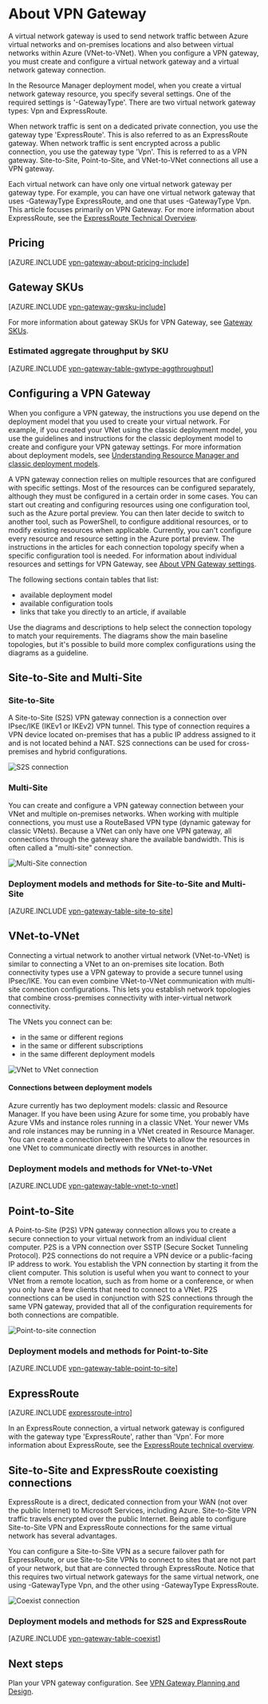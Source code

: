 <properties
    pageTitle="About VPN Gateway| Azure"
    description="Learn about VPN Gateway connections for Azure Virtual Networks."
    services="vpn-gateway"
    documentationcenter="na"
    author="cherylmc"
    manager="carmonm"
    editor=""
    tags="azure-resource-manager,azure-service-management" />
<tags
    ms.assetid="2358dd5a-cd76-42c3-baf3-2f35aadc64c8"
    ms.service="vpn-gateway"
    ms.devlang="na"
    ms.topic="get-started-article"
    ms.tgt_pltfrm="na"
    ms.workload="infrastructure-services"
    ms.date="10/18/2016"
    wacn.date=""
    ms.author="cherylmc" />

# About VPN Gateway
A virtual network gateway is used to send network traffic between Azure virtual networks and on-premises locations and also between virtual networks within Azure (VNet-to-VNet). When you configure a VPN gateway, you must create and configure a virtual network gateway and a virtual network gateway connection.

In the Resource Manager deployment model, when you create a virtual network gateway resource, you specify several settings. One of the required settings is '-GatewayType'. There are two virtual network gateway types: Vpn and ExpressRoute. 

When network traffic is sent on a dedicated private connection, you use the gateway type 'ExpressRoute'. This is also referred to as an ExpressRoute gateway. When network traffic is sent encrypted across a public connection, you use the gateway type 'Vpn'. This is referred to as a VPN gateway. Site-to-Site, Point-to-Site, and VNet-to-VNet connections all use a VPN gateway.

Each virtual network can have only one virtual network gateway per gateway type. For example, you can have one virtual network gateway that uses -GatewayType ExpressRoute, and one that uses -GatewayType Vpn. This article focuses primarily on VPN Gateway. For more information about ExpressRoute, see the [ExpressRoute Technical Overview](/documentation/articles/expressroute-introduction/).

## Pricing
[AZURE.INCLUDE [vpn-gateway-about-pricing-include](../../includes/vpn-gateway-about-pricing-include.md)]

## <a name="vpntype"></a> Gateway SKUs
[AZURE.INCLUDE [vpn-gateway-gwsku-include](../../includes/vpn-gateway-gwsku-include.md)]

For more information about gateway SKUs for VPN Gateway, see [Gateway SKUs](/documentation/articles/vpn-gateway-about-vpn-gateway-settings/#gwsku).

### Estimated aggregate throughput by SKU
[AZURE.INCLUDE [vpn-gateway-table-gwtype-aggthroughput](../../includes/vpn-gateway-table-gwtype-aggtput-include.md)]

## Configuring a VPN Gateway
When you configure a VPN gateway, the instructions you use depend on the deployment model that you used to create your virtual network. For example, if you created your VNet using the classic deployment model, you use the guidelines and instructions for the classic deployment model to create and configure your VPN gateway settings. For more information about deployment models, see [Understanding Resource Manager and classic deployment models](/documentation/articles/resource-manager-deployment-model/).

A VPN gateway connection relies on multiple resources that are configured with specific settings. Most of the resources can be configured separately, although they must be configured in a certain order in some cases. You can start out creating and configuring resources using one configuration tool, such as the Azure portal preview. You can then later decide to switch to another tool, such as PowerShell, to configure additional resources, or to modify existing resources when applicable. Currently, you can't configure every resource and resource setting in the Azure portal preview. The instructions in the articles for each connection topology specify when a specific configuration tool is needed. For information about individual resources and settings for VPN Gateway, see [About VPN Gateway settings](/documentation/articles/vpn-gateway-about-vpn-gateway-settings/).

The following sections contain tables that list:

* available deployment model
* available configuration tools
* links that take you directly to an article, if available

Use the diagrams and descriptions to help select the connection topology to match your requirements. The diagrams show the main baseline topologies, but it's possible to build more complex configurations using the diagrams as a guideline.

## Site-to-Site and Multi-Site
### Site-to-Site
A Site-to-Site (S2S) VPN gateway connection is a connection over IPsec/IKE (IKEv1 or IKEv2) VPN tunnel. This type of connection requires a VPN device located on-premises that has a public IP address assigned to it and is not located behind a NAT. S2S connections can be used for cross-premises and hybrid configurations.   

![S2S connection](./media/vpn-gateway-about-vpngateways/demos2s.png "site-to-site")

### Multi-Site
You can create and configure a VPN gateway connection between your VNet and multiple on-premises networks. When working with multiple connections, you must use a RouteBased VPN type (dynamic gateway for classic VNets). Because a VNet can only have one VPN gateway, all connections through the gateway share the available bandwidth. This is often called a "multi-site" connection.

![Multi-Site connection](./media/vpn-gateway-about-vpngateways/demomulti.png "multi-site")

### Deployment models and methods for Site-to-Site and Multi-Site
[AZURE.INCLUDE [vpn-gateway-table-site-to-site](../../includes/vpn-gateway-table-site-to-site-include.md)]

## VNet-to-VNet
Connecting a virtual network to another virtual network (VNet-to-VNet) is similar to connecting a VNet to an on-premises site location. Both connectivity types use a VPN gateway to provide a secure tunnel using IPsec/IKE. You can even combine VNet-to-VNet communication with multi-site connection configurations. This lets you establish network topologies that combine cross-premises connectivity with inter-virtual network connectivity.

The VNets you connect can be:

* in the same or different regions
* in the same or different subscriptions 
* in the same different deployment models

![VNet to VNet connection](./media/vpn-gateway-about-vpngateways/demov2v.png "vnet-to-vnet")

#### Connections between deployment models
Azure currently has two deployment models: classic and Resource Manager. If you have been using Azure for some time, you probably have Azure VMs and instance roles running in a classic VNet. Your newer VMs and role instances may be running in a VNet created in Resource Manager. You can create a connection between the VNets to allow the resources in one VNet to communicate directly with resources in another.

### Deployment models and methods for VNet-to-VNet
[AZURE.INCLUDE [vpn-gateway-table-vnet-to-vnet](../../includes/vpn-gateway-table-vnet-to-vnet-include.md)]

## <a name="point-to-site"></a> Point-to-Site
A Point-to-Site (P2S) VPN gateway connection allows you to create a secure connection to your virtual network from an individual client computer. P2S is a VPN connection over SSTP (Secure Socket Tunneling Protocol). P2S connections do not require a VPN device or a public-facing IP address to work. You establish the VPN connection by starting it from the client computer. This solution is useful when you want to connect to your VNet from a remote location, such as from home or a conference, or when you only have a few clients that need to connect to a VNet. P2S connections can be used in conjunction with S2S connections through the same VPN gateway, provided that all of the configuration requirements for both connections are compatible.

![Point-to-site connection](./media/vpn-gateway-about-vpngateways/demop2s.png "point-to-site")

### Deployment models and methods for Point-to-Site
[AZURE.INCLUDE [vpn-gateway-table-point-to-site](../../includes/vpn-gateway-table-point-to-site-include.md)]

## ExpressRoute
[AZURE.INCLUDE [expressroute-intro](../../includes/expressroute-intro-include.md)]

In an ExpressRoute connection, a virtual network gateway is configured with the gateway type 'ExpressRoute', rather than 'Vpn'. For more information about ExpressRoute, see the [ExpressRoute technical overview](/documentation/articles/expressroute-introduction/).

## Site-to-Site and ExpressRoute coexisting connections
ExpressRoute is a direct, dedicated connection from your WAN (not over the public Internet) to Microsoft Services, including Azure. Site-to-Site VPN traffic travels encrypted over the public Internet. Being able to configure Site-to-Site VPN and ExpressRoute connections for the same virtual network has several advantages.

You can configure a Site-to-Site VPN as a secure failover path for ExpressRoute, or use Site-to-Site VPNs to connect to sites that are not part of your network, but that are connected through ExpressRoute. Notice that this requires two virtual network gateways for the same virtual network, one using -GatewayType Vpn, and the other using -GatewayType ExpressRoute.

![Coexist connection](./media/vpn-gateway-about-vpngateways/demoer.png "expressroute-site2site")

### Deployment models and methods for S2S and ExpressRoute
[AZURE.INCLUDE [vpn-gateway-table-coexist](../../includes/vpn-gateway-table-coexist-include.md)]

## Next steps
Plan your VPN gateway configuration. See [VPN Gateway Planning and Design](/documentation/articles/vpn-gateway-plan-design/).

